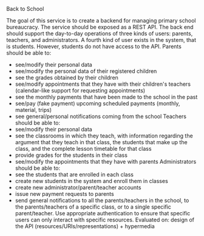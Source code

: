 Back to School  

The goal of this service is to create a backend for managing primary school bureaucracy. The
service should be exposed as a REST API.
The back end should support the day-to-day operations of three kinds of users: parents,
teachers, and administrators. A fourth kind of user exists in the system, that is students. However,
students do not have access to the API.
Parents should be able to:
- see/modify their personal data
- see/modify the personal data of their registered children
- see the grades obtained by their children
- see/modify appointments that they have with their children's teachers (calendar-like support for
requesting appointments)
- see the monthly payments that have been made to the school in the past
- see/pay (fake payment) upcoming scheduled payments (monthly, material, trips)
- see general/personal notifications coming from the school
Teachers should be able to:
- see/modify their personal data
- see the classrooms in which they teach, with information regarding the argument that they teach
in that class, the students that make up the class, and the complete lesson timetable for that
class
- provide grades for the students in their class
- see/modify the appointments that they have with parents
Administrators should be able to:
- see the students that are enrolled in each class
- create new students in the system and enroll them in classes
- create new administrator/parent/teacher accounts
- issue new payment requests to parents
- send general notifications to all the parents/teachers in the school, to the parents/teachers of a
specific class, or to a single specific parent/teacher.
Use appropriate authentication to ensure that specific users can only interact with specific
resources.
Evaluated on: design of the API (resources/URIs/representations) + hypermedia
